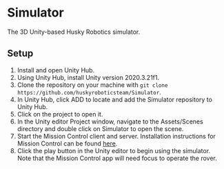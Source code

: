 # Simulator
The 3D Unity-based Husky Robotics simulator.

## Setup
1. Install and open Unity Hub.
2. Using Unity Hub, install Unity version 2020.3.21f1.
3. Clone the repository on your machine with `git clone https://github.com/huskyroboticsteam/Simulator`.
4. In Unity Hub, click ADD to locate and add the Simulator repository to Unity Hub.
5. Click on the project to open it.
6. In the Unity editor Project window, navigate to the Assets/Scenes directory and double click on Simulator to open the scene.
7. Start the Mission Control client and server. Installation instructions for Mission Control can be found [here](https://github.com/huskyroboticsteam/MissionControl/blob/master/README.md).
8. Click the play button in the Unity editor to begin using the simulator. Note that the Mission Control app will need focus to operate the rover.
